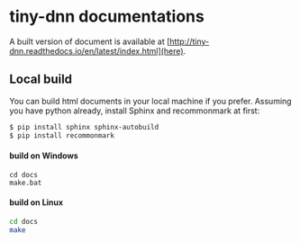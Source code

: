 # tiny-dnn documentations

A built version of document is available at [http://tiny-dnn.readthedocs.io/en/latest/index.html](here).

## Local build

You can build html documents in your local machine if you prefer.
Assuming you have python already, install Sphinx and recommonmark at first:

```bash
$ pip install sphinx sphinx-autobuild
$ pip install recommonmark
```

#### build on Windows
```bach
cd docs
make.bat
```

#### build on Linux
```bash
cd docs
make
```